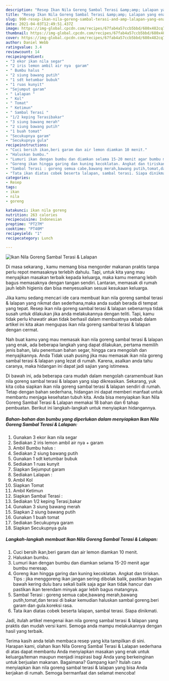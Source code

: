 ```yaml
---
description: "Resep Ikan Nila Goreng Sambal Terasi &amp;amp; Lalapan yang enak dan Mudah Dibuat"
title: "Resep Ikan Nila Goreng Sambal Terasi &amp;amp; Lalapan yang enak dan Mudah Dibuat"
slug: 990-resep-ikan-nila-goreng-sambal-terasi-and-amp-lalapan-yang-enak-dan-mudah-dibuat
date: 2021-04-03T12:49:51.437Z
image: https://img-global.cpcdn.com/recipes/67fab4a57ccb5bbd/680x482cq70/ikan-nila-goreng-sambal-terasi-lalapan-foto-resep-utama.jpg
thumbnail: https://img-global.cpcdn.com/recipes/67fab4a57ccb5bbd/680x482cq70/ikan-nila-goreng-sambal-terasi-lalapan-foto-resep-utama.jpg
cover: https://img-global.cpcdn.com/recipes/67fab4a57ccb5bbd/680x482cq70/ikan-nila-goreng-sambal-terasi-lalapan-foto-resep-utama.jpg
author: Daniel Webb
ratingvalue: 3.4
reviewcount: 14
recipeingredient:
- "3 ekor ikan nila segar"
- "2 iris lemon ambil air nya  garam"
- " Bumbu halus "
- "2 siung bawang putih"
- "1 sdt ketumbar bubuk"
- "1 ruas kunyit"
- "Sejumput garam"
- " Lalapan "
- " Kol"
- " Tomat"
- " Ketimun"
- " Sambal Terasi "
- "1/2 keping Terasibakar"
- "3 siung bawang merah"
- "2 siung bawang putih"
- "1 buah tomat"
- "Secukupnya garam"
- "Secukupnya gula"
recipeinstructions:
- "Cuci bersih ikan,beri garam dan air lemon diamkan 10 menit."
- "Haluskan bumbu."
- "Lumuri ikan dengan bumbu dan diamkan selama 15-20 menit agar bumbu meresap."
- "Goreng ikan hingga garing dan kuning kecoklatan. Angkat dan tiriskan. Tips : jika menggoreng ikan jangan sering dibolak balik, pastikan bagian bawah kering dulu baru sekali balik saja agar ikan tidak hancur dan pastikan ikan terendam minyak agar lebih bagus matangnya."
- "Sambal Terasi : goreng semua cabe,bawang merah,bawang putih,tomat,dan terasi di bakar kemudian haluskan sambal goreng.beri garam dan gula.koreksi rasa."
- "Tata ikan diatas cobek beserta lalapan, sambal terasi. Siapa dinikmati."
categories:
- Resep
tags:
- ikan
- nila
- goreng

katakunci: ikan nila goreng 
nutrition: 263 calories
recipecuisine: Indonesian
preptime: "PT27M"
cooktime: "PT40M"
recipeyield: "1"
recipecategory: Lunch

---
```



![Ikan Nila Goreng Sambal Terasi &amp; Lalapan](https://img-global.cpcdn.com/recipes/67fab4a57ccb5bbd/680x482cq70/ikan-nila-goreng-sambal-terasi-lalapan-foto-resep-utama.jpg)

Di masa  sekarang , kamu memang bisa mengorder makanan praktis tanpa perlu repot memasaknya terlebih dahulu. Tapi, untuk kita yang mau menyajikan masakan terbaik kepada keluarga, maka kamu memang lebih bagus memasaknya dengan tangan sendiri. Lantaran, memasak di rumah jauh lebih higienis dan bisa menyesuaikan sesuai kesukaan keluarga.

Jika kamu sedang mencari ide cara membuat ikan nila goreng sambal terasi &amp; lalapan yang nikmat dan sederhana,maka anda sudah berada di tempat yang tepat. Resep ikan nila goreng sambal terasi &amp; lalapan  sebenarnya tidak susah untuk dilakukan jika anda melakukannya dengan teliti. Tapi, kamu tidak perlu khawatir akan tidak berhasil dalam membuatnya 
sebab dalam artikel ini kita akan mengupas ikan nila goreng sambal terasi &amp; lalapan dengan cermat.  



Nah buat kamu yang mau memasak ikan nila goreng sambal terasi &amp; lalapan yang enak, ada beberapa langkah yang dapat dilakukan, pertama memilih jenis bahan, lalu penentuan bahan segar, hingga cara mengolah dan menyajikannya. Anda Tidak usah pusing jika mau memasak ikan nila goreng sambal terasi &amp; lalapan yang lezat di rumah. Karena, asalkan anda  tahu caranya, maka hidangan ini dapat jadi sajian yang istimewa.

Di bawah ini, ada beberapa cara mudah dalam mengolah caramembuat ikan nila goreng sambal terasi &amp; lalapan yang siap dikreasikan. Sekarang, yuk kita coba siapkan ikan nila goreng sambal terasi &amp; lalapan sendiri di rumah. Tetap dengan bahan sederhana, hidangan ini dapat memberi manfaat untuk membantu menjaga kesehatan tubuh kita. Anda bisa menyiapkan Ikan Nila Goreng Sambal Terasi &amp; Lalapan memakai 18 bahan dan 6 tahap pembuatan. Berikut ini langkah-langkah untuk menyiapkan hidangannya.

<!--inarticleads1-->

##### Bahan-bahan dan bumbu yang diperlukan dalam menyiapkan Ikan Nila Goreng Sambal Terasi &amp; Lalapan:

1. Gunakan 3 ekor ikan nila segar
1. Sediakan 2 iris lemon ambil air nya + garam
1. Ambil  Bumbu halus :
1. Sediakan 2 siung bawang putih
1. Gunakan 1 sdt ketumbar bubuk
1. Sediakan 1 ruas kunyit
1. Siapkan Sejumput garam
1. Sediakan  Lalapan :
1. Ambil  Kol
1. Siapkan  Tomat
1. Ambil  Ketimun
1. Siapkan  Sambal Terasi :
1. Sediakan 1/2 keping Terasi,bakar
1. Gunakan 3 siung bawang merah
1. Siapkan 2 siung bawang putih
1. Gunakan 1 buah tomat
1. Sediakan Secukupnya garam
1. Siapkan Secukupnya gula




<!--inarticleads2-->

##### Langkah-langkah membuat Ikan Nila Goreng Sambal Terasi &amp; Lalapan:

1. Cuci bersih ikan,beri garam dan air lemon diamkan 10 menit.
1. Haluskan bumbu.
1. Lumuri ikan dengan bumbu dan diamkan selama 15-20 menit agar bumbu meresap.
1. Goreng ikan hingga garing dan kuning kecoklatan. Angkat dan tiriskan. Tips : jika menggoreng ikan jangan sering dibolak balik, pastikan bagian bawah kering dulu baru sekali balik saja agar ikan tidak hancur dan pastikan ikan terendam minyak agar lebih bagus matangnya.
1. Sambal Terasi : goreng semua cabe,bawang merah,bawang putih,tomat,dan terasi di bakar kemudian haluskan sambal goreng.beri garam dan gula.koreksi rasa.
1. Tata ikan diatas cobek beserta lalapan, sambal terasi. Siapa dinikmati.




Jadi, itulah artikel mengenai  ikan nila goreng sambal terasi &amp; lalapan  yang praktis dan mudah versi kami. Semoga anda mampu melakukannya dengan hasil yang terbaik. 

Terima kasih anda telah membaca resep yang kita tampilkan di sini. Harapan kami, olahan  Ikan Nila Goreng Sambal Terasi &amp; Lalapan sederhana di atas dapat membantu Anda menyiapkan masakan yang enak untuk keluarga/teman maupun menjadi inspirasi bagi Anda yang berkeinginan untuk berjualan makanan. Bagaimana? Gampang kan? Itulah cara menyiapkan ikan nila goreng sambal terasi &amp; lalapan yang bisa Anda kerjakan di rumah. Semoga bermanfaat dan selamat mencoba!

